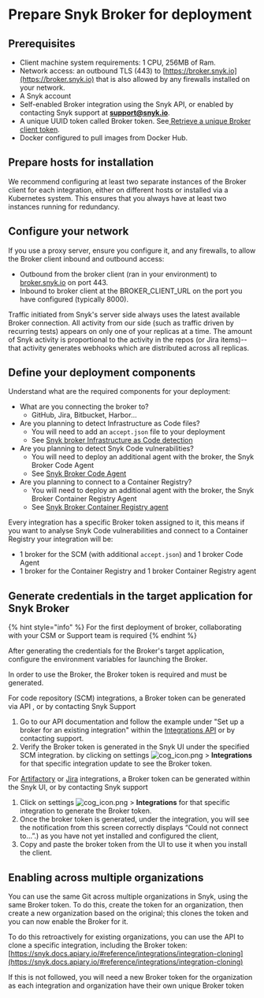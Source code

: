 # Prepare Snyk Broker for deployment

## Prerequisites

* Client machine system requirements: 1 CPU, 256MB of Ram.
* Network access: an outbound TLS (443) to [https://broker.snyk.io](https://broker.snyk.io) that is also allowed by any firewalls installed on your network.
* A Snyk account
* Self-enabled Broker integration using the Snyk API, or enabled by contacting Snyk support at **support@snyk.io**.
* A unique UUID token called Broker token. See[ Retrieve a unique Broker client token](prepare-snyk-broker-for-deployment.md#generate-credentials-in-the-target-application-for-snyk-broker).
* Docker configured to pull images from Docker Hub.

## Prepare hosts for installation

We recommend configuring at least two separate instances of the Broker client for each integration, either on different hosts or installed via a Kubernetes system. This ensures that you always have at least two instances running for redundancy.

## Configure your network

If you use a proxy server, ensure you configure it, and any firewalls, to allow the Broker client inbound and outbound access:&#x20;

* Outbound from the broker client (ran in your environment) to [broker.snyk.io](https://broker.snyk.io) on port 443.&#x20;
* Inbound to broker client at the BROKER\_CLIENT\_URL on the port you have configured (typically 8000).

Traffic initiated from Snyk's server side always uses the latest available Broker connection. All activity from our side (such as traffic driven by recurring tests) appears on only one of your replicas at a time. The amount of Snyk activity is proportional to the activity in the repos (or Jira items)--that activity generates webhooks which are distributed across all replicas.

## **Define your deployment components**

Understand what are the required components for your deployment:

* What are you connecting the broker to?
  * GitHub, Jira, Bitbucket, Harbor...
* Are you planning to detect Infrastructure as Code files?
  * You will need to add an `accept.json` file to your deployment
  * See [Snyk broker Infrastructure as Code detection](../snyk-broker-infrastructure-as-code-detection/)
* Are you planning to detect Snyk Code vulnerabilities?
  * You will need to deploy an additional agent with the broker, the Snyk Broker Code Agent
  * See [Snyk Broker Code Agent](../snyk-broker-code-agent.md)
* Are you planning to connect to a Container Registry?
  * You will need to deploy an additional agent with the broker, the Snyk Broker Container Registry Agent
  * See [Snyk Broker Container Registry agent](../snyk-broker-container-registry-agent/)

Every integration has a specific Broker token assigned to it, this means if you want to analyse Snyk Code vulnerabilities and connect to a Container Registry your integration will be:

* 1 broker for the SCM (with additional `accept.json`) and 1 broker Code Agent
* 1 broker for the Container Registry and 1 broker Container Registry agent

## Generate credentials in the target application for Snyk Broker

{% hint style="info" %}
For the first deployment of broker, collaborating with your CSM or Support team is required
{% endhint %}

After generating the credentials for the Broker's target application, configure the environment variables for launching the Broker.

In order to use the Broker, the Broker token is required and must be generated.

For code repository (SCM) integrations, a Broker token can be generated via API , or by contacting Snyk Support

1. Go to our API documentation and follow the example under "Set up a broker for an existing integration" within the [Integrations API](https://snyk.docs.apiary.io/#reference/integrations/integration/update-existing-integration) or by contacting support.
2. Verify the Broker token is generated in the Snyk UI under the specified SCM integration. by clicking on settings ![cog\_icon.png](../../../../.gitbook/assets/cog\_icon.png) > **Integrations** for that specific integration update to see the Broker token.

For [Artifactory](https://docs.snyk.io/integrations/private-registry-integrations/artifactory-registry-for-npm) or [Jira](https://docs.snyk.io/features/integrations/notifications-ticketing-system-integrations/jira) integrations, a Broker token can be generated within the Snyk UI, or by contacting Snyk support

1. Click on settings ![cog\_icon.png](../../../../.gitbook/assets/cog\_icon.png) > **Integrations** for that specific integration to generate the Broker token.
2. Once the broker token is generated, under the integration, you will see the notification from this screen correctly displays “Could not connect to…”.) as you have not yet installed and configured the client,
3. Copy and paste the broker token from the UI to use it when you install the client.

## Enabling across multiple organizations

You can use the same Git across multiple organizations in Snyk, using the same Broker token. To do this, create the token for an organization, then create a new organization based on the original; this clones the token and you can now enable the Broker for it.

To do this retroactively for existing organizations, you can use the API to clone a specific integration, including the Broker token: [https://snyk.docs.apiary.io/#reference/integrations/integration-cloning](https://snyk.docs.apiary.io/#reference/integrations/integration-cloning)

If this is not followed, you will need a new Broker token for the organization as each integration and organization have their own unique Broker token
